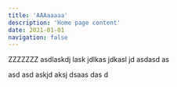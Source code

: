 ```yaml
---
title: 'AAAaaaaa'
description: 'Home page content'
date: 2021-01-01
navigation: false
---
```


ZZZZZZZ asdlaskdj lask jdlkas jdkasl jd
asdasd
as

asd asd askjd aksj dsaas
das d